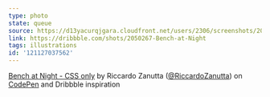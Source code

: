 ```yaml
---
type: photo
state: queue
source: https://d13yacurqjgara.cloudfront.net/users/2306/screenshots/2050267/fueled-02042015-ap_2x.jpg
link: https://dribbble.com/shots/2050267-Bench-at-Night
tags: illustrations
id: '121127037562'
---
```

<p data-height="332" data-theme-id="6516" data-slug-hash="doWzNE" data-default-tab="result" data-user="rickzanutta" class='codepen'><a href='http://codepen.io/rickzanutta/pen/doWzNE/'>Bench at Night - CSS only</a> by Riccardo Zanutta (<a href='http://codepen.io/rickzanutta'>@RiccardoZanutta</a>) on <a href='http://codepen.io'>CodePen</a> and Dribbble inspiration</p>
